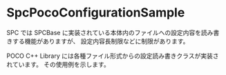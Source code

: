 # SpcPocoConfigurationSample

SPC では SPCBase に実装されている本体内のファイルへの設定内容を読み書きする機能がありますが、
設定内容長制限などに制限があります。

POCO C++ Library には各種ファイル形式からの設定読み書きクラスが実装されています。
その使用例を示します。
